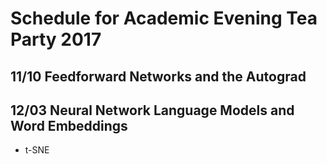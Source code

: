 # Schedule for Academic Evening Tea Party 2017

## 11/10 Feedforward Networks and the Autograd


## 12/03 Neural Network Language Models and Word Embeddings

* t-SNE